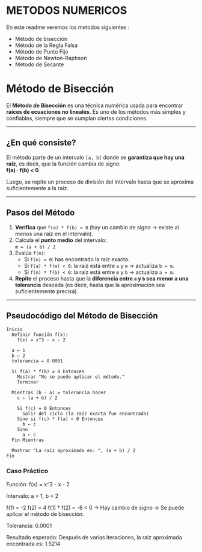 # METODOS NUMERICOS

En este readme veremos los metodos siguientes : 
- Método de bisección 
- Método de la Regla Falsa
- Método de Punto Fijo
- Método de Newton-Raphson
- Método de Secante 



# Método de Bisección

El **Método de Bisección** es una técnica numérica usada para encontrar **raíces de ecuaciones no lineales**. Es uno de los métodos más simples y confiables, siempre que se cumplan ciertas condiciones.

---

##  ¿En qué consiste?

El método parte de un intervalo `[a, b]` donde se **garantiza que hay una raíz**, es decir, que la función cambia de signo:  
**f(a) · f(b) < 0**

Luego, se repite un proceso de división del intervalo hasta que se aproxima suficientemente a la raíz.

---

##  Pasos del Método

1. **Verifica** que `f(a) * f(b) < 0` (hay un cambio de signo → existe al menos una raíz en el intervalo).
2. Calcula el **punto medio** del intervalo:  
   `m = (a + b) / 2`
3. Evalúa `f(m)`:
   - Si `f(m) = 0`: has encontrado la raíz exacta.
   - Si `f(a) * f(m) < 0`: la raíz está entre `a` y `m` → actualiza `b = m`.
   - Si `f(m) * f(b) < 0`: la raíz está entre `m` y `b` → actualiza `a = m`.
4. **Repite** el proceso hasta que la **diferencia entre `a` y `b` sea menor a una tolerancia** deseada (es decir, hasta que la aproximación sea suficientemente precisa).
---


## Pseudocódigo del Método de Bisección

```plaintext
Inicio
  Definir función f(x):
    f(x) = x^3 - x - 2

  a ← 1
  b ← 2
  tolerancia ← 0.0001

  Si f(a) * f(b) ≥ 0 Entonces
    Mostrar "No se puede aplicar el método."
    Terminar

  Mientras (b - a) ≥ tolerancia hacer
    c ← (a + b) / 2

    Si f(c) = 0 Entonces
      Salir del ciclo (la raíz exacta fue encontrada)
    Sino si f(c) * f(a) < 0 Entonces
      b ← c
    Sino
      a ← c
  Fin Mientras

  Mostrar "La raíz aproximada es: ", (a + b) / 2
Fin
```

### Caso Práctico


Función: f(x) = x^3 - x - 2

Intervalo: a = 1, b = 2

f(1) = -2
f(2) = 4
f(1) * f(2) = -8 < 0 → Hay cambio de signo → Se puede aplicar el método de bisección.

Tolerancia: 0.0001

Resultado esperado:
Después de varias iteraciones, la raíz aproximada encontrada es:
1.5214
